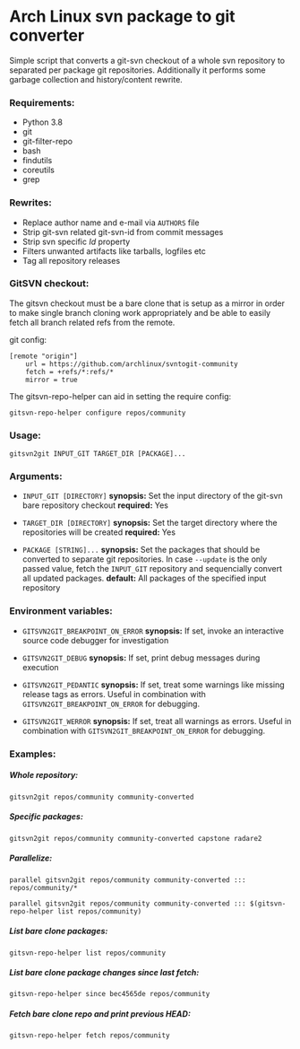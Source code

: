 Arch Linux svn package to git converter
=======================================

Simple script that converts a git-svn checkout of a whole svn repository to
separated per package git repositories. Additionally it performs some garbage
collection and history/content rewrite.

### Requirements:
- Python 3.8
- git
- git-filter-repo
- bash
- findutils
- coreutils
- grep

### Rewrites:
- Replace author name and e-mail via `AUTHORS` file
- Strip git-svn related git-svn-id from commit messages
- Strip svn specific $Id$ property
- Filters unwanted artifacts like tarballs, logfiles etc
- Tag all repository releases

### GitSVN checkout:

The gitsvn checkout must be a bare clone that is setup as a mirror in order
to make single branch cloning work appropriately and be able to easily fetch
all branch related refs from the remote.

git config:
```
[remote "origin"]
	url = https://github.com/archlinux/svntogit-community
	fetch = +refs/*:refs/*
	mirror = true
```

The gitsvn-repo-helper can aid in setting the require config:

```
gitsvn-repo-helper configure repos/community
```


### Usage:

    gitsvn2git INPUT_GIT TARGET_DIR [PACKAGE]...


### Arguments:

- `INPUT_GIT [DIRECTORY]`
**synopsis:** Set the input directory of the git-svn bare repository checkout
**required:** Yes


- `TARGET_DIR [DIRECTORY]`
**synopsis:** Set the target directory where the repositories will be created
**required:** Yes


- `PACKAGE [STRING]...`
**synopsis:** Set the packages that should be converted to separate git repositories. In case `--update` is the only passed value, fetch the `INPUT_GIT` repository and sequencially convert all updated packages.
**default:** All packages of the specified input repository


### Environment variables:

- `GITSVN2GIT_BREAKPOINT_ON_ERROR`
**synopsis:** If set, invoke an interactive source code debugger for investigation

- `GITSVN2GIT_DEBUG`
**synopsis:** If set, print debug messages during execution

- `GITSVN2GIT_PEDANTIC`
**synopsis:** If set, treat some warnings like missing release tags as errors. Useful in combination with `GITSVN2GIT_BREAKPOINT_ON_ERROR` for debugging.

- `GITSVN2GIT_WERROR`
**synopsis:** If set, treat all warnings as errors. Useful in combination with `GITSVN2GIT_BREAKPOINT_ON_ERROR` for debugging.


### Examples:
##### Whole repository:

    gitsvn2git repos/community community-converted

##### Specific packages:

    gitsvn2git repos/community community-converted capstone radare2

##### Parallelize:

    parallel gitsvn2git repos/community community-converted ::: repos/community/*

    parallel gitsvn2git repos/community community-converted ::: $(gitsvn-repo-helper list repos/community)

##### List bare clone packages:

    gitsvn-repo-helper list repos/community

##### List bare clone package changes since last fetch:

    gitsvn-repo-helper since bec4565de repos/community

##### Fetch bare clone repo and print previous HEAD:

    gitsvn-repo-helper fetch repos/community
